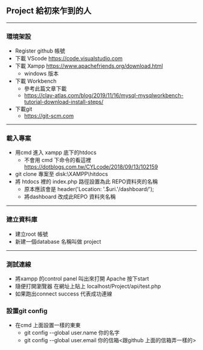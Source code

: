 ## Project 給初來乍到的人

---
### 環境架設
- Register github 帳號
- 下載 VScode https://code.visualstudio.com
- 下載 Xampp https://www.apachefriends.org/download.html
    - windows 版本 
- 下載 Ｗorkbench
    - 參考此篇文章下載
    - https://clay-atlas.com/blog/2019/11/16/mysql-mysqlworkbench-tutorial-download-install-steps/
- 下載git
    - https://git-scm.com
---
### 載入專案
- 用cmd 進入 xampp 底下的htdocs
    - 不會用 cmd 下命令的看這裡 https://dotblogs.com.tw/CYLcode/2018/09/13/102159
- git clone 專案至 disk:\XAMPP\hitdocs
- 將 htdocs 裡的 index.php 路徑設置為此 REPO資料夾的名稱
    - 原本應該會是 header('Location: '.$uri.'/dashboard/');
    - 將dashboard 改成此REPO 資料夾名稱 
---
### 建立資料庫
- 建立root 帳號
- 新建一個database 名稱叫做 project
---
### 測試連線
- 將xampp 的control panel 叫出來打開 Apache 按下start
- 隨便打開瀏覽器 在網址上貼上 localhost/Project/api/test.php
- 如果跑出connect success 代表成功連線

### 設置git config
- 在cmd 上面設置一樣的東東
    - git config --global user.name 你的名字
    - git config --global user.email 你的信箱<跟github 上面的信箱弄一樣的>